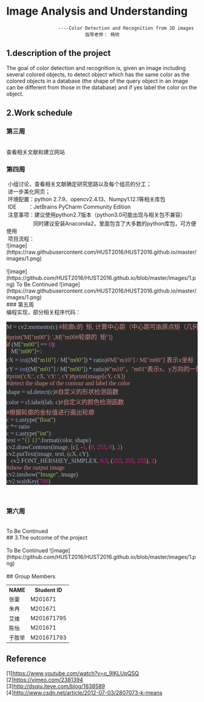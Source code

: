 # Image Analysis and Understanding    

                       ----Color Detection and Recognition from 2D images     
                                 指导老师： 杨欣     


## 1.description of the project
   The  goal  of  color  detection  and  recognition  is,  given  an  image  including  several 
colored  objects,  to  detect  object  which has the same  color  as  the colored  objects  in a 
database  (the shape of the  query object  in an image can be different from those in the 
database)  and if yes label  the  color  on the object.
## 2.Work schedule
### 第三周    
<br />
    查看相关文献和建立网站
<br />

### 第四周
<div>&nbsp;小组讨论，查看相关文献确定研究思路以及每个组员的分工；</div><div>&nbsp;进一步美化网页；&nbsp;</div><div>&nbsp;环境配置：python 2.7.9、opencv2.4.13、Numpy1.12.1等相关库包</div><div>&nbsp;IDE &nbsp; &nbsp; &nbsp; &nbsp;：JetBrains PyCharm Community Edition&nbsp;</div><div>&nbsp;注意事项：<span style="line-height: 1.7;">建议使用python2.7版本（python3.0可能出现与相关包不兼容）&nbsp;</span></div><div>&nbsp; &nbsp; &nbsp; &nbsp; &nbsp; &nbsp; &nbsp; &nbsp; &nbsp; 同时建议安装Anaconda2，里面包含了大多数的python库包，可方便使用 </div><div>     
 &nbsp;项目流程：</div><div>![image](https://raw.githubusercontent.com/HUST2016/HUST2016.github.io/master/images/1.png)</div>  
 <br />   
    ![image](https://github.com/HUST2016/HUST2016.github.io/blob/master/images/1.png)     
    To Be Continued      
    ![image](https://raw.githubusercontent.com/HUST2016/HUST2016.github.io/master/images/1.png)       
<br />
### 第五周
<br />
<div>编程实现，部分相关程序代码：</div><div><pre style="font-family: 宋体; color: rgb(169, 183, 198); font-size: 12pt; background-color: rgb(43, 43, 43);"><div><span style="font-size: 12pt; line-height: 1.7;">M = cv2.moments(c) </span><span style="font-size: 12pt; line-height: 1.7; color: rgb(217, 139, 139);">#轮廓c的  矩, 计算中心距（中心距可由原点矩（几何矩）计算）</span></div><span style="color: rgb(217, 139, 139);">#print('M["m00"]: ',M["m00#轮廓的  矩"])<br /></span><span style="color: rgb(204, 120, 50); font-weight: bold;">if </span>(M[<span style="color: rgb(165, 194, 97);">"m00"</span>] == <span style="color: rgb(233, 36, 159);">0</span>):<span style="color: rgb(217, 139, 139);"><br /></span><span style="color: rgb(217, 139, 139);">   </span>M[<span style="color: rgb(165, 194, 97);">"m00"</span>]=<span style="color: rgb(233, 36, 159);">1</span><span style="color: rgb(217, 139, 139);"><br /></span>cX = <span style="color: rgb(136, 136, 198);">int</span>((M[<span style="color: rgb(165, 194, 97);">"m10"</span>] / M[<span style="color: rgb(165, 194, 97);">"m00"</span>]) * ratio)<span style="color: rgb(217, 139, 139);">#M["m10"] / M["m00"] 表示x坐标（列）<br /></span>cY = <span style="color: rgb(136, 136, 198);">int</span>((M[<span style="color: rgb(165, 194, 97);">"m01"</span>] / M[<span style="color: rgb(165, 194, 97);">"m00"</span>]) * ratio)<span style="color: rgb(217, 139, 139);">#"m10"，"m01"表示x、y方向的一阶原点矩（由原点矩可计算中心距）<br /></span><span style="color: rgb(217, 139, 139);">#print('cX:', cX, 'cY: ', cY)#print(image[cY, cX])<br /></span><span style="color: rgb(217, 139, 139);">#detect the shape of the contour and label the color<br /></span>shape = sd.detect(c)<span style="color: rgb(217, 139, 139); font-size: 12pt; line-height: 1.7;">#自定义的形状检测函数</span><br />color = cl.label(lab<span style="color: rgb(204, 120, 50);">, </span>c)<span style="color: rgb(217, 139, 139); font-size: 12pt; line-height: 1.7;">#自定义的颜色检测函数</span><br /><span style="color: rgb(217, 139, 139);">#根据轮廓的坐标值进行画出轮廓<br /></span>c = c.astype(<span style="color: rgb(165, 194, 97);">"float"</span>)<br />c *= ratio<br />c = c.astype(<span style="color: rgb(165, 194, 97);">"int"</span>)<br />text = <span style="color: rgb(165, 194, 97);">"{} {}"</span>.format(color<span style="color: rgb(204, 120, 50);">, </span>shape)<br />cv2.drawContours(image<span style="color: rgb(204, 120, 50);">, </span>[c]<span style="color: rgb(204, 120, 50);">, </span>-<span style="color: rgb(233, 36, 159);">1</span><span style="color: rgb(204, 120, 50);">, </span>(<span style="color: rgb(233, 36, 159);">0</span><span style="color: rgb(204, 120, 50);">, </span><span style="color: rgb(233, 36, 159);">255</span><span style="color: rgb(204, 120, 50);">, </span><span style="color: rgb(233, 36, 159);">0</span>)<span style="color: rgb(204, 120, 50);">, </span><span style="color: rgb(233, 36, 159);">2</span>)<br />cv2.putText(image<span style="color: rgb(204, 120, 50);">, </span>text<span style="color: rgb(204, 120, 50);">, </span>(cX<span style="color: rgb(204, 120, 50);">, </span>cY)<span style="color: rgb(204, 120, 50);">,<br /></span><span style="color: rgb(204, 120, 50);">   </span>cv2.FONT_HERSHEY_SIMPLEX<span style="color: rgb(204, 120, 50);">, </span><span style="color: rgb(233, 36, 159);">0.5</span><span style="color: rgb(204, 120, 50);">, </span>(<span style="color: rgb(233, 36, 159);">255</span><span style="color: rgb(204, 120, 50);">, </span><span style="color: rgb(233, 36, 159);">255</span><span style="color: rgb(204, 120, 50);">, </span><span style="color: rgb(233, 36, 159);">255</span>)<span style="color: rgb(204, 120, 50);">, </span><span style="color: rgb(233, 36, 159);">2</span>)<br /><span style="color: rgb(217, 139, 139);">#show the output image<br /></span>cv2.imshow(<span style="color: rgb(165, 194, 97);">"Image"</span><span style="color: rgb(204, 120, 50);">, </span>image)<br />cv2.waitKey(<span style="color: rgb(233, 36, 159);">700</span>)</pre></div>
<br />

### 第六周
<br />
   To Be Continued
<br />
## 3.The outcome of the project
<br />
<br />   
   To Be Continued    
   ![image](https://github.com/HUST2016/HUST2016.github.io/blob/master/images/1.png)       
<br />
<br />
## Group Members
<div>
    <table border="0">
      <tr>
        <th>NAME</th>
        <th>Student ID</th>
      </tr>
      <tr>
        <td>张蓥 </td>
        <td>M201671 </td>
      </tr>
      <tr>
        <td>朱冉 </td>
        <td>M201671 </td>
      </tr>
      <tr>
        <td>艾维 </td>
        <td>M201671795 </td>
      </tr>
      <tr>
        <td>陈怡 </td>
        <td>M201671 </td>
      </tr>
      <tr>
        <td>于胜举 </td>
        <td>M201671793  </td>
      </tr>      
    </table>
</div>      

## Reference   
<div>[1]<a href="https://www.youtube.com/watch?v=o_9lKLUpQSQ" _src="https://www.youtube.com/watch?v=o_9lKLUpQSQ">https://www.youtube.com/watch?v=o_9lKLUpQSQ</a></div><div>[2]<a href="https://vimeo.com/2381394" _src="https://vimeo.com/2381394">https://vimeo.com/2381394</a></div><div>[3]<a href="http://dsqiu.iteye.com/blog/1638589" _src="http://dsqiu.iteye.com/blog/1638589">http://dsqiu.iteye.com/blog/1638589</a></div><div>[4]<a href="http://www.csdn.net/article/2012-07-03/2807073-k-means" _src="http://www.csdn.net/article/2012-07-03/2807073-k-means">http://www.csdn.net/article/2012-07-03/2807073-k-means</a></div>
